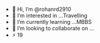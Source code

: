 - 👋 Hi, I’m @rohanrd2910
- 👀 I’m interested in ...Travelling
- 🌱 I’m currently learning ...MBBS
- 💞️ I’m looking to collaborate on ...
- ⚡ 19

<!---
Rohanrd2910/Rohanrd2910 is a ✨ special ✨ repository because its `README.md` (this file) appears on your GitHub profile.
You can click the Preview link to take a look at your changes.
--->
